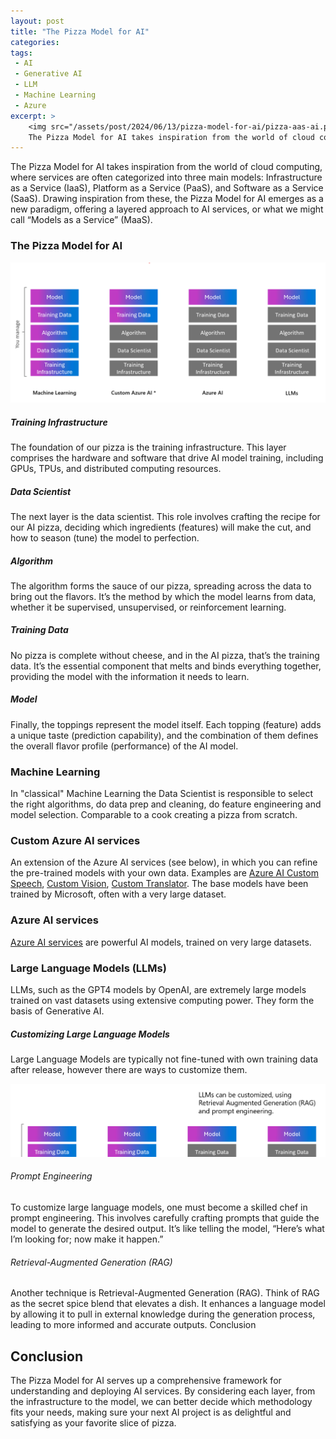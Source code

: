 ```yaml
---
layout: post
title: "The Pizza Model for AI"
categories: 
tags:
 - AI
 - Generative AI
 - LLM
 - Machine Learning
 - Azure
excerpt: >
    <img src="/assets/post/2024/06/13/pizza-model-for-ai/pizza-aas-ai.png" alt="The pizza as a service model for AI" />
    The Pizza Model for AI takes inspiration from the world of cloud computing, where services are often categorized into three main models: IaaS, PaaS and SaaS. 
---
```


The Pizza Model for AI takes inspiration from the world of cloud computing, where services are often categorized into three main models: Infrastructure as a Service (IaaS), Platform as a Service (PaaS), and Software as a Service (SaaS). Drawing inspiration from these, the Pizza Model for AI emerges as a new paradigm, offering a layered approach to AI services, or what we might call “Models as a Service” (MaaS).

### The Pizza Model for AI

<img src="/assets/post/2024/06/13/pizza-model-for-ai/pizza-aas-ai.png" alt="The pizza as a service model for AI" />

##### Training Infrastructure

The foundation of our pizza is the training infrastructure. This layer comprises the hardware and software that drive AI model training, including GPUs, TPUs, and distributed computing resources.

##### Data Scientist

The next layer is the data scientist. This role involves crafting the recipe for our AI pizza, deciding which ingredients (features) will make the cut, and how to season (tune) the model to perfection.

##### Algorithm

The algorithm forms the sauce of our pizza, spreading across the data to bring out the flavors. It’s the method by which the model learns from data, whether it be supervised, unsupervised, or reinforcement learning.

##### Training Data

No pizza is complete without cheese, and in the AI pizza, that’s the training data. It’s the essential component that melts and binds everything together, providing the model with the information it needs to learn.

##### Model

Finally, the toppings represent the model itself. Each topping (feature) adds a unique taste (prediction capability), and the combination of them defines the overall flavor profile (performance) of the AI model.

### Machine Learning

In "classical" Machine Learning the Data Scientist is responsible to select the right algorithms, do data prep and cleaning, do feature engineering and model selection. Comparable to a cook creating a pizza from scratch. 

### Custom Azure AI services

An extension of the Azure AI services (see below), in which you can refine the pre-trained models with your own data. Examples are [Azure AI Custom Speech](https://learn.microsoft.com/en-us/azure/ai-services/speech-service/), [Custom Vision](https://learn.microsoft.com/en-us/azure/ai-services/custom-vision-service/), [Custom Translator](https://learn.microsoft.com/en-us/azure/ai-services/translator/custom-translator/overview). The base models have been trained by Microsoft, often with a very large dataset.

### Azure AI services

[Azure AI services](https://learn.microsoft.com/en-us/azure/ai-services/) are powerful AI models, trained on very large datasets. 

### Large Language Models (LLMs)

LLMs, such as the GPT4 models by OpenAI, are extremely large models trained on vast datasets using extensive computing power. They form the basis of Generative AI.

##### Customizing Large Language Models

Large Language Models are typically not fine-tuned with own training data after release, however there are ways to customize them.

<img src="/assets/post/2024/06/13/pizza-model-for-ai/pizza-aas-ai-llm-customization.png" alt="Customizing LLMs" />

###### Prompt Engineering

To customize large language models, one must become a skilled chef in prompt engineering. This involves carefully crafting prompts that guide the model to generate the desired output. It’s like telling the model, “Here’s what I’m looking for; now make it happen.”

###### Retrieval-Augmented Generation (RAG)

Another technique is Retrieval-Augmented Generation (RAG). Think of RAG as the secret spice blend that elevates a dish. It enhances a language model by allowing it to pull in external knowledge during the generation process, leading to more informed and accurate outputs.
Conclusion

## Conclusion

The Pizza Model for AI serves up a comprehensive framework for understanding and deploying AI services. By considering each layer, from the infrastructure to the model, we can better decide which methodology fits your needs, making sure your next AI project is as delightful and satisfying as your favorite slice of pizza.